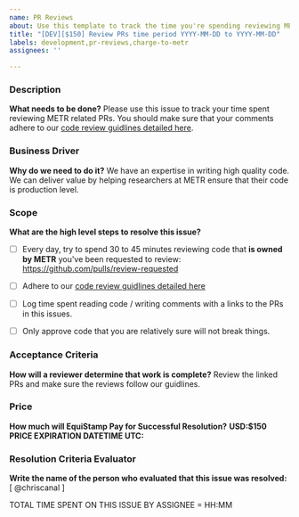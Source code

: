 ```yaml
---
name: PR Reviews
about: Use this template to track the time you're spending reviewing METR PRs
title: "[DEV][$150] Review PRs time period YYYY-MM-DD to YYYY-MM-DD"
labels: development,pr-reviews,charge-to-metr
assignees: ''

---
```


### Description
**What needs to be done?**
Please use this issue to track your time spent reviewing METR related PRs. You should make sure that your comments adhere to our [code review guidlines detailed here](https://docs.google.com/document/d/1JIPmAY-45p-c3ygRgQn4Dkl1ji_GBjEcn4yaYXcNnfk/edit?tab=t.a1l0q5rh8z8z).

### Business Driver
**Why do we need to do it?**
We have an expertise in writing high quality code. We can deliver value by helping researchers at METR ensure that their code is production level.

### Scope
**What are the high level steps to resolve this issue?**

- [ ] Every day, try to spend 30 to 45 minutes reviewing code that **is owned by METR** you've been requested to review: https://github.com/pulls/review-requested
- [ ] Adhere to our [code review guidlines detailed here](https://docs.google.com/document/d/1JIPmAY-45p-c3ygRgQn4Dkl1ji_GBjEcn4yaYXcNnfk/edit?tab=t.a1l0q5rh8z8z)
- [ ] Log time spent reading code / writing comments with a links to the PRs in this issues.
- [ ] Only approve code that you are relatively sure will not break things.


### Acceptance Criteria
**How will a reviewer determine that work is complete?**
Review the linked PRs and make sure the reviews follow our guidlines.

### Price
**How much will EquiStamp Pay for Successful Resolution?**
**USD:$150**
**PRICE EXPIRATION DATETIME UTC:**

### Resolution Criteria Evaluator
**Write the name of the person who evaluated that this issue was resolved:**
[ @chriscanal ]

TOTAL TIME SPENT ON THIS ISSUE BY ASSIGNEE = HH:MM
